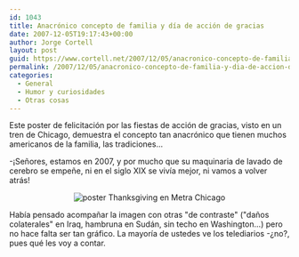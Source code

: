 ```yaml
---
id: 1043
title: Anacrónico concepto de familia y dí­a de acción de gracias
date: 2007-12-05T19:17:43+00:00
author: Jorge Cortell
layout: post
guid: https://www.cortell.net/2007/12/05/anacronico-concepto-de-familia-y-dia-de-accion-de-gracias/
permalink: /2007/12/05/anacronico-concepto-de-familia-y-dia-de-accion-de-gracias/
categories:
  - General
  - Humor y curiosidades
  - Otras cosas
---
```

Este poster de felicitación por las fiestas de acción de gracias, visto en un tren de Chicago, demuestra el concepto tan anacrónico que tienen muchos americanos de la familia, las tradiciones...

-¡Señores, estamos en 2007, y por mucho que su maquinaria de lavado de cerebro se empeñe, ni en el siglo XIX se viví­a mejor, ni vamos a volver atrás!

<div style="text-align: center">
  <img alt="poster Thanksgiving en Metra Chicago" title="poster Thanksgiving en Metra Chicago" src="https://farm3.static.flickr.com/2297/2088531105_e51c9fb7ce.jpg" />
</div>

Habí­a pensado acompañar la imagen con otras "de contraste" ("daños colaterales" en Iraq, hambruna en Sudán, sin techo en Washington...) pero no hace falta ser tan gráfico. La mayorí­a de ustedes ve los telediarios -¿no?, pues qué les voy a contar.